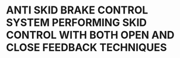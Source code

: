 # ANTI SKID BRAKE CONTROL SYSTEM PERFORMING SKID CONTROL WITH BOTH OPEN AND CLOSE FEEDBACK TECHNIQUES